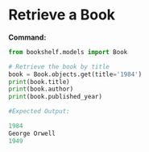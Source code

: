 # Retrieve a Book

**Command:**

```python
from bookshelf.models import Book

# Retrieve the book by title
book = Book.objects.get(title='1984')
print(book.title)
print(book.author)
print(book.published_year)

#Expected Output:

1984
George Orwell
1949
```
